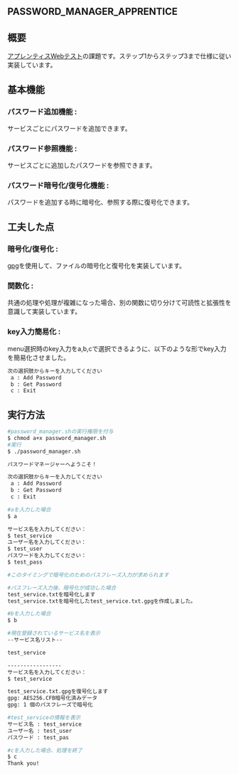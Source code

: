 ## PASSWORD_MANAGER_APPRENTICE
## 概要
  [アプレンティスWebテスト](https://github.com/APPRENTICE-jp/apprentice-challenge/blob/main/quest/linux/PASSWORD_MANAGER.md)の課題です。ステップ1からステップ3まで仕様に従い実装しています。

## 基本機能
### パスワード追加機能 :
サービスごとにパスワードを追加できます。

### パスワード参照機能 :
サービスごとに追加したパスワードを参照できます。

### パスワード暗号化/復号化機能 :
パスワードを追加する時に暗号化、参照する際に復号化できます。

## 工夫した点
### 暗号化/復号化 : 
[gpg](https://gnupg.org/documentation/manuals/gnupg24/gpg.1.html)を使用して、ファイルの暗号化と復号化を実装しています。

### 関数化 : 
共通の処理や処理が複雑になった場合、別の関数に切り分けて可読性と拡張性を意識して実装しています。

### key入力簡易化 :
menu選択時のkey入力をa,b,cで選択できるように、以下のような形でkey入力を簡易化させました。
```sh
次の選択肢からキーを入力してください
 a : Add Password
 b : Get Password
 c : Exit
```

## 実行方法
```sh
#password_manager.shの実行権限を付与
$ chmod a+x password_manager.sh
#実行
$ ./password_manager.sh

パスワードマネージャーへようこそ！

次の選択肢からキーを入力してください
 a : Add Password
 b : Get Password
 c : Exit

#aを入力した場合
$ a

サービス名を入力してください：
$ test_service
ユーザー名を入力してください：
$ test_user
パスワードを入力してください：
$ test_pass

#このタイミングで暗号化のためのパスフレーズ入力が求められます

#パスフレーズ入力後、暗号化が成功した場合
test_service.txtを暗号化します
test_service.txtを暗号化したtest_service.txt.gpgを作成しました。

#bを入力した場合
$ b

#現在登録されているサービス名を表示
--サービス名リスト--

test_service

-----------------
サービス名を入力してください：
$ test_service

test_service.txt.gpgを復号化します
gpg: AES256.CFB暗号化済みデータ
gpg: 1 個のパスフレーズで暗号化

#test_serviceの情報を表示
サービス名 : test_service
ユーザー名 : test_user
パスワード : test_pas

#cを入力した場合、処理を終了
$ c
Thank you!
```
